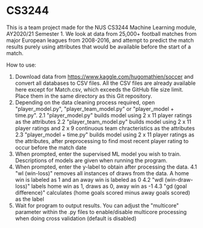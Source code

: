 # CS3244

This is a team project made for the NUS CS3244 Machine Learning module, AY2020/21 Semester 1.
We look at data from 25,000+ football matches from major European leagues from 2008-2016, and attempt to predict the match results purely using attributes that would be available before the start of a match. 

How to use:
1. Download data from https://www.kaggle.com/hugomathien/soccer and convert all databases to CSV files. All the CSV files are already available here except for Match.csv, which exceeds the GitHub file size limit. Place them in the same directory as this Git repository.
2. Depending on the data cleaning process required, open "player_model.py", "player_team_model.py" or "player_model + time.py".
	2.1 "player_model.py" builds model using 2 x 11 player ratings as the attributes
	2.2 "player_team_model.py" builds model using 2 x 11 player ratings and 2 x 9 continuous team chracteristics as the attributes
	2.3 "player_model + time.py" builds model using 2 x 11 player ratings as the attributes, after preprocessing to find most recent player rating to occur before the match date
3. When prompted, enter the supervised ML model you wish to train. Descriptions of models are given when running the program.
4. When prompted, enter the y-label to obtain after processing the data.
	4.1 "wl (win-loss)" removes all instances of draws from the data. A home win is labeled as 1 and an away win is labeled as 0
	4.2 "wdl (win-draw-loss)" labels home win as 1, draws as 0, away win as -1
	4.3 "gd (goal difference)" calculates (home goals scored minus away goals scored) as the label
5. Wait for program to output results. You can adjust the "multicore" parameter within the .py files to enable/disable multicore processing when doing cross validation (default is disabled)